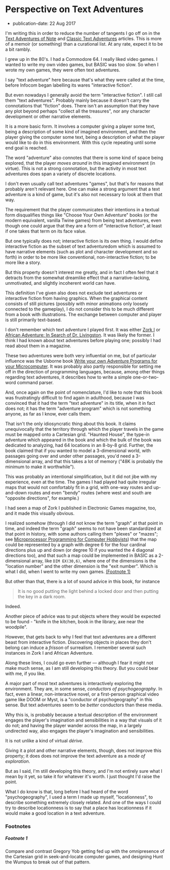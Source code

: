 Perspective on Text Adventures
==============================

*   publication-date: 22 Aug 2017

I'm writing this in order to reduce the number of tangents I go off on in
the [Text Adventures of Note](Text%20Adventures%20of%20Note.md) and
[Classic Text Adventures](Classic%20Text%20Adventures.md) articles.
This is more of a memoir (or something) than a curational list.
At any rate, expect it to be a bit rambly.

I grew up in the 80's.  I had a Commodore 64.  I really liked video games.
I wanted to write my own video games, but BASIC was too slow.  So when I
wrote my own games, they were often text adventures.

I say "text adventure" here because that's what they were called at the time,
before Infocom began labelling its wares "interactive fiction".

But even nowadays I generally avoid the term "interactive fiction".
I still call them "text adventures".  Probably mainly because it
doesn't carry the connotations that "fiction" does.  There isn't an
assumption that they have any plot beyond perhaps "collect all the treasures",
nor any character development or other narrative elements.

It is a more basic form.  It involves a computer giving a player some
text, being a description of some kind of imagined environment, and
then the player giving the computer some text, being a description of
what the player would like to do in this environment.  With this cycle
repeating until some end goal is reached.

The word "adventure" also connotes that there is some kind of space
being explored, that the player _moves around_ in this imagined environment
(in virtue).  This is not a strong connotation, but the activity in
most text adventures does span a variety of discrete locations.

I don't even usually call text adventures "games", but that's for
reasons that probably aren't relevant here.  One can make a strong argument
that a text adventure is a kind of game, but it's also not necessary to
look at them that way.

The requirement that the player communicates their intentions
in a textual form disqualifies things like "Choose Your Own Adventure" books
(or the modern equivalent, vanilla Twine games) from being text adventures,
even though one could argue that they are a form of "interactive fiction",
at least if one takes that term on its face value.

But one typically does not; interactive fiction is its own thing.
I would define interactive fiction as the subset of text adventuredom which
is assumed to have narrative elements (such as plot and character development
and so forth) in order to be more like conventional, non-interactive fiction;
to be more like a story.

But this property doesn't interest me greatly, and in fact I often feel that
it detracts from the somewhat dreamlike effect that a narrative-lacking,
unmotivated, and slightly incoherent world can have.

This definition I've given also does not exclude text adventures or
interactive fiction from having graphics.  When the graphical content consists
of still pictures (possibly with minor animations only loosely connected to
the gameplay), I do not consider this to be much different from a book with
illustrations.  The exchange between computer and player is still primarily
text-based.

I don't remember which text adventure I played first.  It was either
[Zork I][] or [African Adventure: In Search of Dr. Livingston][].  It was
likely the former.  I think I had known about text adventures before playing
one; possibly I had read about them in a magazine.

These two adventures were both very influential on me, but of particular influence
was the Usborne book [Write your own Adventure Programs for your Microcomputer][].
It was probably also partly responsible for setting me off in the direction of
programming languages, because, among other things regarding text adventures, it
describes how to write a simple one-or-two-word command parser.

And, once again on the point of nomenclature, I'd like to note that this book was
frustratingly difficult to find again in adulthood, because I was convinced
that it had the term "text adventure" in its title, when it in fact does not;
it has the term "adventure program" which is not something anyone, as far as I
know, ever calls them.

That isn't the only idiosyncratic thing about this book.  It claims
unequivocally that the territory through which the player
travels in the game must be mapped onto a Cartesian grid.  "Haunted House",
the type-in adventure which appeared in the book and which the bulk
of the book was dedicated to analyzing, had 64 locations in an
8-by-8 grid.  Further, the book claimed that if you wanted to model a
3-dimensional world, with passages going over and under other passages,
you'd need a 3-dimensional array, and that this takes a
lot of memory ("48K is probably the minimum to make it worthwhile").

This was probably an intentional simplification, but it did not jibe with
my experience, even at the time.  The games I had played had quite irregular
maps that would not comfortably fit in a grid, with one-way routes
and up-and-down routes and even "bendy" routes (where west and south are
"opposite directions", for example.)

I had seen a map of Zork I published in Electronic Games magazine, too,
and it made this visually obvious.

I realized somehow (through I did not know the term "graph" at that point in
time, and indeed the term "graph" seems to not have been standardized at that
point in history, with some authors calling them "plexes" or "mazes"; see
[Microprocessor Programming for Computer Hobbyists][]) that the map could be
represented by a graph with degree 6 for the four cardinal directions plus
up and down (or degree 10 if you wanted the 4 diagonal directions too), and
that such a map could be implemented in BASIC as a 2-dimensional array,
like `DIM EX(30,6)`, where one of the dimensions is the "location number"
and the other dimension is the "exit number".  Which is what I did, when I
went to write my own games. [(Footnote 1)](#footnote-1)

But other than that, there is a lot of sound advice in this book, for instance

> It is no good putting the light behind a locked door and then putting
> the key in a dark room.

Indeed.

Another piece of advice was to put objects where they would be expected
to be found - "knife in the kitchen, book in the library, axe near the woodpile".

However, that gets back to why I feel that text adventures are a different
beast from interactive fiction.  Discovering objects in places they don't
belong can induce a _frisson_ of surrealism.  I remember several such instances
in Zork I and African Adventure.

Along these lines, I could go even further — although I fear it might not
make much sense, as I am still developing this theory.  But you could bear with
me, if you like.

A major part of most text adventures is interactively exploring the
environment.  They are, in some sense, _conductors of psychogeography_.  In fact,
even a linear, non-interactive novel, or a first-person graphical video game like
DOOM or Myst, is a "conductor of psychogeography" in this sense.  But text
adventures seem to be _better_ conductors than these media.

Why this is, is probably because a textual description of the environment engages
the player's imagination and sensibilities in a way that visuals of it do not; and
having the player wander across the map, in a largely undirected way, also engages
the player's imagination and sensibilities.

It is not unlike a kind of virtual _dérive_.

Giving it a plot and other narrative elements, though, does not improve this
property; it does does not improve the text adventure as a _mode of exploration_.

But as I said, I'm still developing this theory, and I'm not entirely sure what
I mean by it yet, so take it for whatever it's worth.  I just thought I'd raise
the point.

What I do know is that, long before I had heard of the word "psychogeography",
I used a term I made up myself, "locationness", to describe something extremely
closely related.  And one of the ways I could try to describe locationness is to
say that a place has locationness if it would make a good location in a text
adventure.

### Footnotes

##### Footnote 1

Compare and contrast Gregory Yob getting fed up with the omnipresence of
the Cartesian grid in seek-and-locate computer games, and designing
Hunt the Wumpus to break out of that pattern.

[Zork I]: https://catseye.tc/node/Zork%20I
[African Adventure: In Search of Dr. Livingston]: https://catseye.tc/node/African%20Adventure:%20In%20Search%20of%20Dr.%20Livingston
[Write your own Adventure Programs for your Microcomputer]: An%20Esolang%20Reading%20List.md#write-your-own-adventure-programs-for-your-microcomputer
[Microprocessor Programming for Computer Hobbyists]: An%20Esolang%20Reading%20List.md#microprocessor-programming-for-computer-hobbyists

